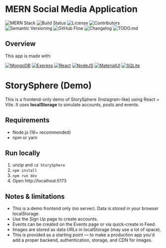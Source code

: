 # MERN Social Media Application

![MERN Stack](https://img.shields.io/badge/Tech_Stack-MERN-blue)
![Build Status](https://img.shields.io/badge/Build-Passing-green)
![License](https://img.shields.io/badge/License-MIT-yellow)
![Contributors](https://img.shields.io/badge/Contributors-4-blue)
![Semantic Versioning](https://img.shields.io/badge/Semantic_Versioning-2.0.0-blueviolet)
![GitHub Flow](https://img.shields.io/badge/GitHub_Flow-Active-brightgreen)
![Changelog](https://img.shields.io/badge/Changelog-Keep_a_Changelog-red)
![TODO.md](https://img.shields.io/badge/TODO.md-Active-yellow)

## Overview

This app is made with:

[![MongoDB](https://img.shields.io/badge/MongoDB-4EA94B?style=for-the-badge&logo=mongodb&logoColor=white)](https://www.nodejs.com)
[![Express](https://img.shields.io/badge/Express.js-404D59?style=for-the-badge)](https://expressjs.com)
[![React](https://img.shields.io/badge/React-20232A?style=for-the-badge&logo=react&logoColor=61DAFB)](https://react.dev/)
[![NodeJS](https://img.shields.io/badge/Node.js-43853D?style=for-the-badge&logo=node.js&logoColor=white)](https://www.nodejs.com)
[![MaterialUI](https://img.shields.io/badge/Material--UI-0081CB?style=for-the-badge&logo=material-ui&logoColor=white)](https://www.mui.com)
[![SQLite](https://img.shields.io/badge/sqlite-%2307405e.svg?style=for-the-badge&logo=sqlite&logoColor=white)](https://www.sqlite.org)

# StorySphere (Demo)

This is a frontend-only demo of StorySphere (Instagram-like) using React + Vite.
It uses **localStorage** to simulate accounts, posts and events.

## Requirements
- Node.js (16+ recommended)
- npm or yarn

## Run locally
1. unzip and `cd StorySphere`
2. `npm install`
3. `npm run dev`
4. Open http://localhost:5173

## Notes & limitations
- This is a demo frontend only (no server). Data is stored in your browser localStorage.
- Use the Sign Up page to create accounts.
- Events can be created on the Events page or via quick-create in Feed.
- Images are stored as data URLs in localStorage (may use a lot of space).
- This is provided as a starting point — to make a production app you'd add a proper backend, authentication, storage, and CDN for images.
